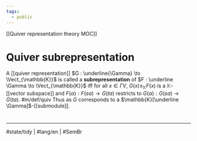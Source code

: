 ```yaml
---
tags:
  - public
---
```

[[Quiver representation theory MOC]]
# Quiver subrepresentation

A [[quiver representation]] $G : \underline{\Gamma} \to \Vect_{\mathbb{K}}$
is called a **subrepresentation** of $F : \underline \Gamma \to \Vect_{\mathbb{K}}$ iff for all $x \in \Gamma V$,
$G(x) \leq_{\mathbb{K}} F(x)$ is a $\mathbb{K}$-[[vector subspace]]
and $F(\alpha) : F(sa) \to G(ta)$ restricts to $G(\alpha) : G(sa) \to G(ta)$. #m/def/quiv 
Thus as $G$ corresponds to a $\mathbb{K}[\underline \Gamma]$-[[submodule]].


#
---
#state/tidy | #lang/en | #SemBr
